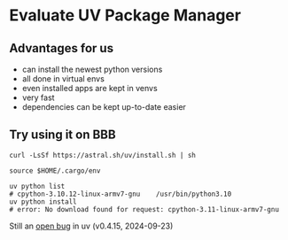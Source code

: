 # Evaluate UV Package Manager

## Advantages for us

- can install the newest python versions
- all done in virtual envs
- even installed apps are kept in venvs
- very fast
- dependencies can be kept up-to-date easier

## Try using it on BBB

```Shell
curl -LsSf https://astral.sh/uv/install.sh | sh

source $HOME/.cargo/env

uv python list
# cpython-3.10.12-linux-armv7-gnu    /usr/bin/python3.10
uv python install
# error: No download found for request: cpython-3.11-linux-armv7-gnu
```

Still an [open bug](https://github.com/astral-sh/uv/issues/6873) in uv (v0.4.15, 2024-09-23)
